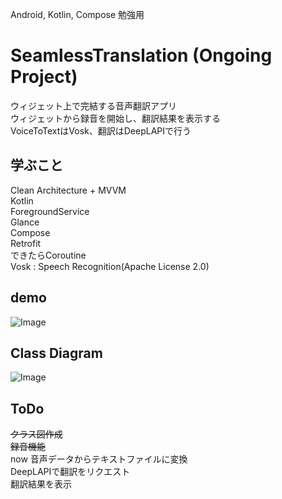 Android, Kotlin, Compose 勉強用

# SeamlessTranslation (Ongoing Project)

ウィジェット上で完結する音声翻訳アプリ  
ウィジェットから録音を開始し、翻訳結果を表示する  
VoiceToTextはVosk、翻訳はDeepLAPIで行う

## 学ぶこと
Clean Architecture + MVVM  
Kotlin  
ForegroundService  
Glance  
Compose  
Retrofit  
できたらCoroutine  
Vosk : Speech Recognition(Apache License 2.0)  

## demo
![Image](https://github.com/user-attachments/assets/6685ef75-2ce8-4341-b78f-dca9665abb70)  

## Class Diagram
![Image](https://github.com/user-attachments/assets/824f8abe-9bbf-4bec-84a9-fee99f0ea66f)  

## ToDo 
~~クラス図作成~~  
~~録音機能~~  
now 音声データからテキストファイルに変換  
DeepLAPIで翻訳をリクエスト  
翻訳結果を表示  
